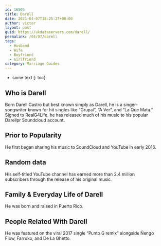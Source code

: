 ```yaml
---
id: 16505
title: Darell
date: 2021-04-07T18:25:27+00:00
author: victor
layout: post
guid: https://ukdataservers.com/darell/
permalink: /04/07/darell
tags:
  - Husband
  - Wife
  - Boyfriend
  - Girlfriend
category: Marriage Guides
---
```


* some text
{: toc}


## Who is Darell



Born Darell Castro but best known simply as Darell, he is a singer-songwriter known for hit singles like &#8220;Grupal&#8221;, &#8220;A Ver&#8221;, and &#8220;La Que Mata.&#8221; Signed to RealG4Life, he has released much of his music to his popular Darellpr Soundcloud account. 

                
                
                
## Prior to Popularity



He first began sharing his music to SoundCloud and YouTube in early 2016. 

                
                
                
## Random data



His self-titled YouTube channel has earned more than 2.4 million subscribers through the release of his original music. 

                
                
                
## Family & Everyday Life of Darell



He was born and raised in Puerto Rico. 

                
                
                
## People Related With Darell



He was featured on the viral 2017 single &#8220;Punto G remix&#8221; alongside Ñengo Flow, Farruko, and De La Ghetto. 

                
              
            
          
          
          